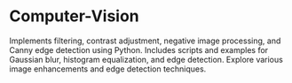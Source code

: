 # Computer-Vision
Implements filtering, contrast adjustment, negative image processing, and Canny edge detection using Python. Includes scripts and examples for Gaussian blur, histogram equalization, and edge detection. Explore various image enhancements and edge detection techniques.
